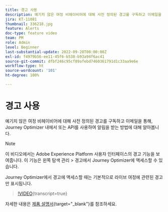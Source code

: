 ```yaml
---
title: 경고 사용
description: 예기치 않은 여정 비헤이비어에 대해 사전 정의된 경고를 구독하고 이메일을 통해, Journey Optimizer 내에서 또는 API를 사용하여 알림을 받는 방법에 대해 알아봅니다.
jira: KT-11081
thumbnail: 336218.jpg
feature: Alerts
doc-type: feature video
team: PM
role: Admin
level: Beginner
last-substantial-update: 2022-09-28T00:00:00Z
exl-id: f4979b56-ee11-45f6-b538-b93a94f6ac41
source-git-commit: dfbf246c95cf89afebd7460361791d1c33aa9e6e
workflow-type: ht
source-wordcount: '101'
ht-degree: 100%

---
```


# 경고 사용

예기치 않은 여정 비헤이비어에 대해 사전 정의된 경고를 구독하고 이메일을 통해, Journey Optimizer 내에서 또는 API를 사용하여 알림을 받는 방법에 대해 알아봅니다.

>[!NOTE]
>
>이 비디오에서는 Adobe Experience Platform 사용자 인터페이스의 경고 기능을 보여줍니다. 이 기능은 왼쪽 탐색 관리 > 경고에서 Journey Optimizer에 액세스할 수 있습니다.
>
>
>Journey Optimizer에서 경고에 액세스할 때는 기본적으로 라이브 여정에 관련된 경고만 표시됩니다.

>[!VIDEO](https://video.tv.adobe.com/v/3423921?quality=12&learn=on&captions=kor){transcript=true}

자세한 내용은 [제품 설명서](https://experienceleague.adobe.com/ko/docs/journey-optimizer/using/test/alerts){target="_blank"}를 참조하세요.
